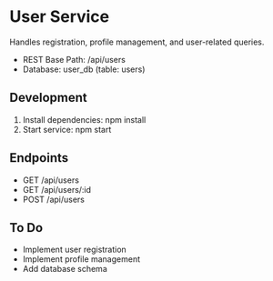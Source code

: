 # User Service

Handles registration, profile management, and user-related queries.

- REST Base Path: /api/users
- Database: user_db (table: users)

## Development

1. Install dependencies:
   npm install
2. Start service:
   npm start

## Endpoints
- GET /api/users
- GET /api/users/:id
- POST /api/users

## To Do
- Implement user registration
- Implement profile management
- Add database schema
